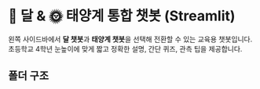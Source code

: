 # 🌙 달 & 🌞 태양계 통합 챗봇 (Streamlit)
왼쪽 사이드바에서 **달 챗봇**과 **태양계 챗봇**을 선택해 전환할 수 있는 교육용 챗봇입니다.  
초등학교 4학년 눈높이에 맞게 짧고 정확한 설명, 간단 퀴즈, 관측 팁을 제공합니다.

## 폴더 구조
